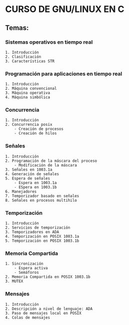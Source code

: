 # CURSO DE GNU/LINUX EN C

## Temas:

### Sistemas operativos en tiempo real
	1. Introducción
	2. Clasificación
	3. Características STR
### Programación para aplicaciones en tiempo real
	1. Introducción
	2. Máquina convencional
	3. Máquina operativa
	4. Máquina simbólica
### Concurrencia
	1. Introducción
	2. Concurrencia posix
		- Creación de procesos
		- Creación de hilos
### Señales
	1. Introducción
	2. Programación de la máscara del proceso
		- Modificación de la máscara
	3. Señales en 1003.1a
	4. Generación de señales 
	5. Espera de señales
		- Espera en 1003.1a
		- ESpera en 1003.1b
	6. Manejadores
	7. Temporizador basado en señales
	8. Señales en procesos multihilo
### Temporización
	1. Introducción
	2. Servicios de temporización
	3. Temporizadores en ADA
	4. Temporización en POSIX 1003.1a
	5. Temporización en POSIX 1003.1b
### Memoria Compartida
	1. Sincronización
		- Espera activa
		- Semáforos
	2. Memoria Compartida en POSIX 1003.1b
	3. MUTEX
	
### Mensajes
	1. Introducción
	2. Descripción a nivel de lenguaje: ADA
	3. Paso de mensajes local en POSIX
	4. Colas de mensajes

